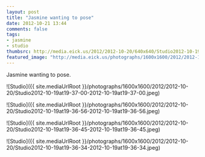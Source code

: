 ```yaml
---
layout: post
title: "Jasmine wanting to pose"
date: 2012-10-21 13:44
comments: false
tags: 
- jasmine
- studio
thumbsrc: http://media.eick.us/2012/2012-10-20/640x640/Studio2012-10-19at19-37-00-2012-10-19at19-37-00.jpeg
featured_image: "http://media.eick.us/photographs/1600x1600/2012/2012-10-20/Studio2012-10-19at19-37-00-2012-10-19at19-37-00.jpeg"
---
```

Jasmine wanting to pose.

![Studio]({{ site.mediaUrlRoot }}/photographs/1600x1600/2012/2012-10-20/Studio2012-10-19at19-37-00-2012-10-19at19-37-00.jpeg)


![Studio]({{ site.mediaUrlRoot }}/photographs/1600x1600/2012/2012-10-20/Studio2012-10-19at19-36-56-2012-10-19at19-36-56.jpeg)


![Studio]({{ site.mediaUrlRoot }}/photographs/1600x1600/2012/2012-10-20/Studio2012-10-19at19-36-45-2012-10-19at19-36-45.jpeg)


![Studio]({{ site.mediaUrlRoot }}/photographs/1600x1600/2012/2012-10-20/Studio2012-10-19at19-36-34-2012-10-19at19-36-34.jpeg)

